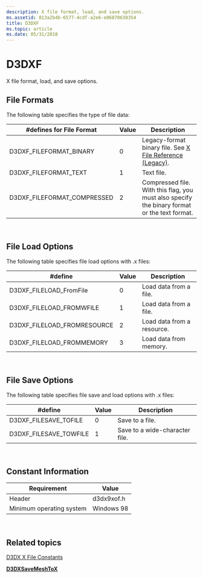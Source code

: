 ```yaml
---
description: X file format, load, and save options.
ms.assetid: 813a2b4b-6577-4cdf-a2e6-e06870638354
title: D3DXF
ms.topic: article
ms.date: 05/31/2018
---
```


# D3DXF

X file format, load, and save options.

## File Formats

The following table specifies the type of file data:



| \#defines for File Format     | Value | Description                                                                                    |
|-------------------------------|-------|------------------------------------------------------------------------------------------------|
| D3DXF\_FILEFORMAT\_BINARY     | 0     | Legacy-format binary file. See [X File Reference (Legacy)](dx9-graphics-reference-x-file.md). |
| D3DXF\_FILEFORMAT\_TEXT       | 1     | Text file.                                                                                     |
| D3DXF\_FILEFORMAT\_COMPRESSED | 2     | Compressed file. With this flag, you must also specify the binary format or the text format.   |



 

## File Load Options

The following table specifies file load options with .x files:



| \#define                      | Value | Description                |
|-------------------------------|-------|----------------------------|
| D3DXF\_FILELOAD\_FromFile     | 0     | Load data from a file.     |
| D3DXF\_FILELOAD\_FROMWFILE    | 1     | Load data from a file.     |
| D3DXF\_FILELOAD\_FROMRESOURCE | 2     | Load data from a resource. |
| D3DXF\_FILELOAD\_FROMMEMORY   | 3     | Load data from memory.     |



 

## File Save Options

The following table specifies file save and load options with .x files:



| \#define                 | Value | Description                    |
|--------------------------|-------|--------------------------------|
| D3DXF\_FILESAVE\_TOFILE  | 0     | Save to a file.                |
| D3DXF\_FILESAVE\_TOWFILE | 1     | Save to a wide-character file. |



 

## Constant Information



| Requirement                         | Value           |
|--------------------------|------------|
| Header                   | d3dx9xof.h |
| Minimum operating system | Windows 98 |



 

## Related topics

<dl> <dt>

[D3DX X File Constants](dx9-graphics-reference-d3dx-x-file-constants.md)
</dt> <dt>

[**D3DXSaveMeshToX**](d3dxsavemeshtox.md)
</dt> </dl>

 

 



